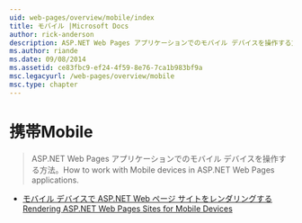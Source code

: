 ```yaml
---
uid: web-pages/overview/mobile/index
title: モバイル |Microsoft Docs
author: rick-anderson
description: ASP.NET Web Pages アプリケーションでのモバイル デバイスを操作する方法。
ms.author: riande
ms.date: 09/08/2014
ms.assetid: ce83fbc9-ef24-4f59-8e76-7ca1b983bf9a
msc.legacyurl: /web-pages/overview/mobile
msc.type: chapter
---
```

<a name="mobile"></a><span data-ttu-id="df5fe-103">携帯</span><span class="sxs-lookup"><span data-stu-id="df5fe-103">Mobile</span></span>
====================
> <span data-ttu-id="df5fe-104">ASP.NET Web Pages アプリケーションでのモバイル デバイスを操作する方法。</span><span class="sxs-lookup"><span data-stu-id="df5fe-104">How to work with Mobile devices in ASP.NET Web Pages applications.</span></span>


- [<span data-ttu-id="df5fe-105">モバイル デバイスで ASP.NET Web ページ サイトをレンダリングする</span><span class="sxs-lookup"><span data-stu-id="df5fe-105">Rendering ASP.NET Web Pages Sites for Mobile Devices</span></span>](rendering-aspnet-web-pages-sites-for-mobile-devices.md)
